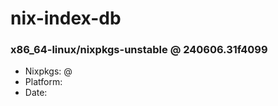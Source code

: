# nix-index-db
### x86_64-linux/nixpkgs-unstable @ 240606.31f4099
- Nixpkgs: @[](https://github.com/NixOS/nixpkgs/commit/31f40991012489e858517ec20102f033e4653afb)
- Platform: 
- Date: 
